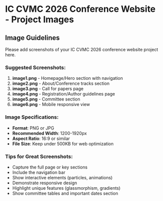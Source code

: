 # IC CVMC 2026 Conference Website - Project Images

## Image Guidelines

Please add screenshots of your IC CVMC 2026 conference website project here.

### Suggested Screenshots:

1. **image1.png** - Homepage/Hero section with navigation
2. **image2.png** - About/Conference tracks section
3. **image3.png** - Call for papers page
4. **image4.png** - Registration/Author guidelines page
5. **image5.png** - Committee section
6. **image6.png** - Mobile responsive view

### Image Specifications:
- **Format**: PNG or JPG
- **Recommended Width**: 1200-1920px
- **Aspect Ratio**: 16:9 or similar
- **File Size**: Keep under 500KB for web optimization

### Tips for Great Screenshots:
- Capture the full page or key sections
- Include the navigation bar
- Show interactive elements (particles, animations)
- Demonstrate responsive design
- Highlight unique features (glassmorphism, gradients)
- Show committee tables and important dates section
